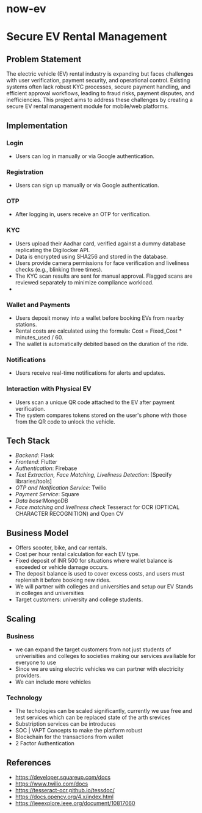 # now-ev
# Secure EV Rental Management

## Problem Statement
The electric vehicle (EV) rental industry is expanding but faces challenges with user verification, payment security, and operational control. Existing systems often lack robust KYC processes, secure payment handling, and efficient approval workflows, leading to fraud risks, payment disputes, and inefficiencies. This project aims to address these challenges by creating a secure EV rental management module for mobile/web platforms.

## Implementation

### Login
- Users can log in manually or via Google authentication.

### Registration
- Users can sign up manually or via Google authentication.

### OTP
- After logging in, users receive an OTP for verification.

### KYC
- Users upload their Aadhar card, verified against a dummy database replicating the Digilocker API.
- Data is encrypted using SHA256 and stored in the database.
- Users provide camera permissions for face verification and liveliness checks (e.g., blinking three times).
- The KYC scan results are sent for manual approval. Flagged scans are reviewed separately to minimize compliance workload.
- 
### Wallet and Payments
- Users deposit money into a wallet before booking EVs from nearby stations.
- Rental costs are calculated using the formula: Cost = Fixed_Cost * minutes_used / 60.
- The wallet is automatically debited based on the duration of the ride.

### Notifications
- Users receive real-time notifications for alerts and updates.

### Interaction with Physical EV
- Users scan a unique QR code attached to the EV after payment verification.
- The system compares tokens stored on the user's phone with those from the QR code to unlock the vehicle.

## Tech Stack

- *Backend*: Flask
- *Frontend*: Flutter
- *Authentication*: Firebase
- *Text Extraction, Face Matching, Liveliness Detection*: [Specify libraries/tools]
- *OTP and Notification Service*: Twilio
- *Payment Service*: Square
- *Data base*:MongoDB
- *Face matching and liveliness check* Tesseract for OCR (OPTICAL CHARACTER RECOGNITION) and Open CV

## Business Model
- Offers scooter, bike, and car rentals.
- Cost per hour rental calculation for each EV type.
- Fixed deposit of INR 500 for situations where wallet balance is exceeded or vehicle damage occurs.
- The deposit balance is used to cover excess costs, and users must replenish it before booking new rides.
- We will partner with colleges and universities and setup our EV Stands in colleges and universities
- Target customers: university and college students.

## Scaling
### Business
- we can expand the target customers from not just students of univerisities and colleges to societies making our services availiable for everyone to use 
- Since we are using electric vehicles we can partner with electricity providers.
- We can include more vehicles
### Technology
- The techologies can be scaled significantly, currently we use free and test services which can be replaced state of the arth srevices 
- Substription services can be introduces
- SOC | VAPT Concepts to make the platform robust
- Blockchain for the transactions from wallet
- 2 Factor Authentication 

## References
- https://developer.squareup.com/docs
- https://www.twilio.com/docs
- https://tesseract-ocr.github.io/tessdoc/
- https://docs.opencv.org/4.x/index.html
- https://ieeexplore.ieee.org/document/10817060
